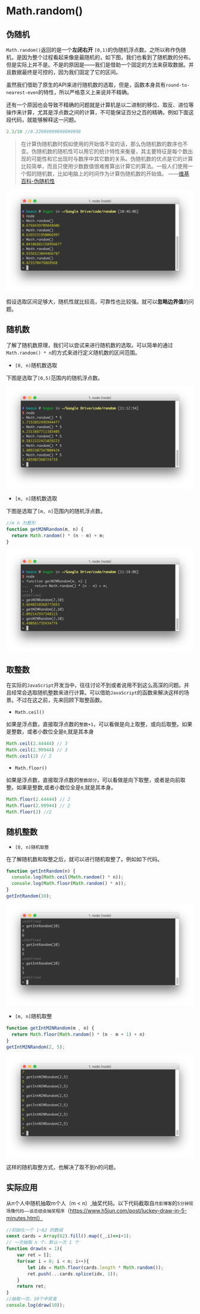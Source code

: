 # Math.random()

## 伪随机
`Math.random()`返回的是一个**左闭右开** `[0,1)`的伪随机浮点数。之所以称作伪随机，是因为整个过程看起来像是最随机的，如下图，我们也看到了随机数的分布。但是实际上并不是。不是的原因是——我们是借助一个固定的方法来获取数据。并且数据最终是可控的，因为我们固定了它的区间。

虽然我们借助了原生的API来进行随机数的选取，但是，函数本身具有`round-to-nearest-even`的特性，所以严格意义上来说并不精确。

还有一个原因也会导致不精确的问题就是计算机是以二进制的移位、取反、进位等操作来计算，尤其是浮点数之间的计算，不可能保证百分之百的精确，例如下面这段代码，就能够解释这一问题。

```javascript
2.3/10 //0.22999999999999998
```

> 在计算伪随机数时假如使用的开始值不变的话，那么伪随机数的数序也不变。伪随机数的随机性可以用它的统计特性来衡量，其主要特征是每个数出现的可能性和它出现时与数序中其它数的关系。伪随机数的优点是它的计算比较简单，而且只使用少数数值很难推算出计算它的算法。一般人们使用一个假的随机数，比如电脑上的时间作为计算伪随机数的开始值。
>——[维基百科-伪随机性](https://zh.wikipedia.org/wiki/%E4%BC%AA%E9%9A%8F%E6%9C%BA%E6%80%A7)

![Math.random()](./screenshot/math.random.png)

假设选取区间足够大，随机性就比较高，可靠性也比较强。就可以**忽略边界值**的问题。

## 随机数

了解了随机数原理，我们可以尝试来进行随机数的选取。可以简单的通过`Math.random() * n`的方式来进行定义随机数的区间范围。

- `[0, n)`随机数选取

下图是选取了`[0,5)`范围内的随机浮点数。

![Math.random() * n](./screenshot/math.random*n.png)

- `[m, n]`随机数选取

下图是选取了`[m, n]`范围内的随机浮点数。

```javascript
//m n 为整形
function getM2NRandom(m, n) {
  return Math.random() * (n - m) + m;
}
```
![Math.random() * (m -n) + m](./screenshot/math.random.mn.png)

## 取整数

在实际的`JavaScript`开发当中，往往讨论不到或者说用不到这么高深的问题。并且经常会选取随机整数来进行计算。可以借助`JavaScript`的函数来解决这样的场景。不过在这之前，先来回顾下取整函数。

- `Math.ceil()`

如果是浮点数，直接取浮点数的`整数+1`，可以看做是向上取整，或向后取整。如果是整数，或者小数位全是`0`,就是其本身

```javascript
Math.ceil(2.44444) // 3
Math.ceil(2.99944) // 3
Math.ceil(2) // 2
```

- `Math.floor()`

如果是浮点数，直接取浮点数的`整数部分`，可以看做是向下取整，或者是向前取整。如果是整数,或者小数位全是`0`,就是其本身。

```javascript
Math.floor(2.44444) // 2
Math.floor(2.99944) // 2
Math.floor(2) //2
```

## 随机整数

- `[0, n)随机取整`

在了解随机数和取整之后，就可以进行随机取整了。例如如下代码。

```javascript
function getIntRandom(n) {
  console.log(Math.ceil(Math.random() * n));
  console.log(Math.floor(Math.random() * n));
}
getIntRandom(10);
```
![math.random.int](./screenshot/math.random.int.png)

- `[m, n]`随机取整

```javascript
function getIntM2NRandom(m , n) {
  return Math.floor(Math.random() * (n - m + 1) + n)
}
getIntM2NRandom(2, 5);
```

![math.random.int.mn](./screenshot/math.random.int.mn.png)

这样的随机取整方式，也解决了取不到n的问题。


## 实际应用

从n个人中随机抽取m个人（m < n）,抽奖代码。以下代码截取自`月影博客`的`5分钟现场撸代码——谈总结会抽奖程序`（https://www.h5jun.com/post/luckey-draw-in-5-minutes.html）

```javascript
//初始化一个 1~62 的数组
const cards = Array(62).fill().map((_,i)=>i+1);
// 一次抽取 n 个，默认一次 1 个
function draw(n = 1){
    var ret = [];
    for(var i = 0; i < n; i++){
        let idx = Math.floor(cards.length * Math.random());
        ret.push(...cards.splice(idx, 1));
    }
    return ret;
}
//抽取一次，10个中奖者
console.log(draw(10));
```
